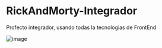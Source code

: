 # RickAndMorty-Integrador
Profecto integrador, usando todas la tecnologias de FrontEnd


![image](https://github.com/Gabriel20Arr/Gabriel20Arr/assets/113488932/191eca50-4b18-4387-a8c4-e6997e7eb6ef)
